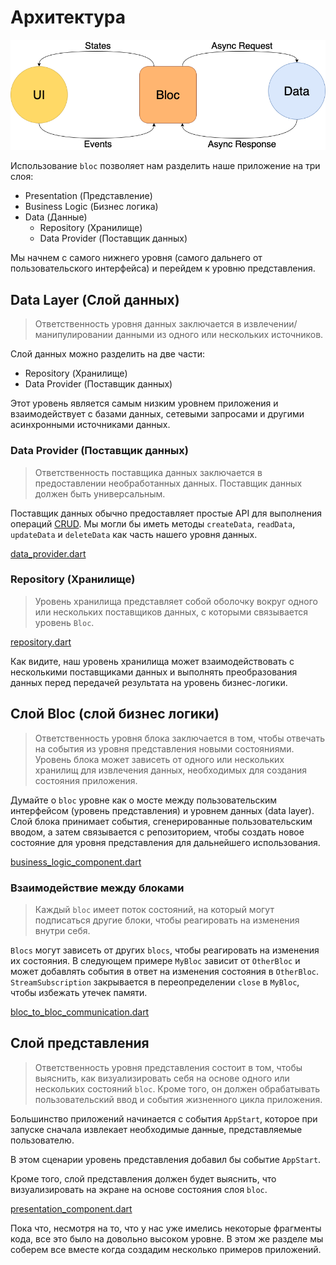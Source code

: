 # Архитектура

![Архитектура блока](../assets/bloc_architecture.png)

Использование `bloc` позволяет нам разделить наше приложение на три слоя:

- Presentation (Представление)
- Business Logic (Бизнес логика)
- Data (Данные)
  - Repository (Хранилище)
  - Data Provider (Поставщик данных)

Мы начнем с самого нижнего уровня (самого дальнего от пользовательского интерфейса) и перейдем к уровню представления.

## Data Layer (Слой данных)

> Ответственность уровня данных заключается в извлечении/манипулировании данными из одного или нескольких источников.

Слой данных можно разделить на две части:

- Repository (Хранилище)
- Data Provider (Поставщик данных)

Этот уровень является самым низким уровнем приложения и взаимодействует с базами данных, сетевыми запросами и другими асинхронными источниками данных.

### Data Provider (Поставщик данных)

> Ответственность поставщика данных заключается в предоставлении необработанных данных. Поставщик данных должен быть универсальным.

Поставщик данных обычно предоставляет простые API для выполнения операций [CRUD](https://en.wikipedia.org/wiki/Create,_read,_update_and_delete). Мы могли бы иметь методы `createData`, `readData`, `updateData` и `deleteData` как часть нашего уровня данных.

[data_provider.dart](../_snippets/architecture/data_provider.dart.md ':include')

### Repository (Хранилище)

> Уровень хранилища представляет собой оболочку вокруг одного или нескольких поставщиков данных, с которыми связывается уровень `Bloc`.

[repository.dart](../_snippets/architecture/repository.dart.md ':include')

Как видите, наш уровень хранилища может взаимодействовать с несколькими поставщиками данных и выполнять преобразования данных перед передачей результата на уровень бизнес-логики.

## Слой Bloc (слой бизнес логики)

> Ответственность уровня блока заключается в том, чтобы отвечать на события из уровня представления новыми состояниями. Уровень блока может зависеть от одного или нескольких хранилищ для извлечения данных, необходимых для создания состояния приложения.

Думайте о `bloc` уровне как о мосте между пользовательским интерфейсом (уровень представления) и уровнем данных (data layer). Слой блока принимает события, сгенерированные пользовательским вводом, а затем связывается с репозиторием, чтобы создать новое состояние для уровня представления для дальнейшего использования.

[business_logic_component.dart](../_snippets/architecture/business_logic_component.dart.md ':include')

### Взаимодействие между блоками

> Каждый `bloc` имеет поток состояний, на который могут подписаться другие блоки, чтобы реагировать на изменения внутри себя.

`Blocs` могут зависеть от других `blocs`, чтобы реагировать на изменения их состояния. В следующем примере `MyBloc` зависит от `OtherBloc` и может добавлять события в ответ на изменения состояния в `OtherBloc`. `StreamSubscription` закрывается в переопределении `close` в `MyBloc`, чтобы избежать утечек памяти.

[bloc_to_bloc_communication.dart](../_snippets/architecture/bloc_to_bloc_communication.dart.md ':include')

## Слой представления

> Ответственность уровня представления состоит в том, чтобы выяснить, как визуализировать себя на основе одного или нескольких состояний `bloc`. Кроме того, он должен обрабатывать пользовательский ввод и события жизненного цикла приложения.

Большинство приложений начинается с события `AppStart`, которое при запуске сначала извлекает необходимые данные, представляемые пользователю.

В этом сценарии уровень представления добавил бы событие `AppStart`.

Кроме того, слой представления должен будет выяснить, что визуализировать на экране на основе состояния слоя `bloc`.

[presentation_component.dart](../_snippets/architecture/presentation_component.dart.md ':include')

Пока что, несмотря на то, что у нас уже имелись некоторые фрагменты кода, все это было на довольно высоком уровне. В этом же разделе мы соберем все вместе когда создадим несколько примеров приложений.
